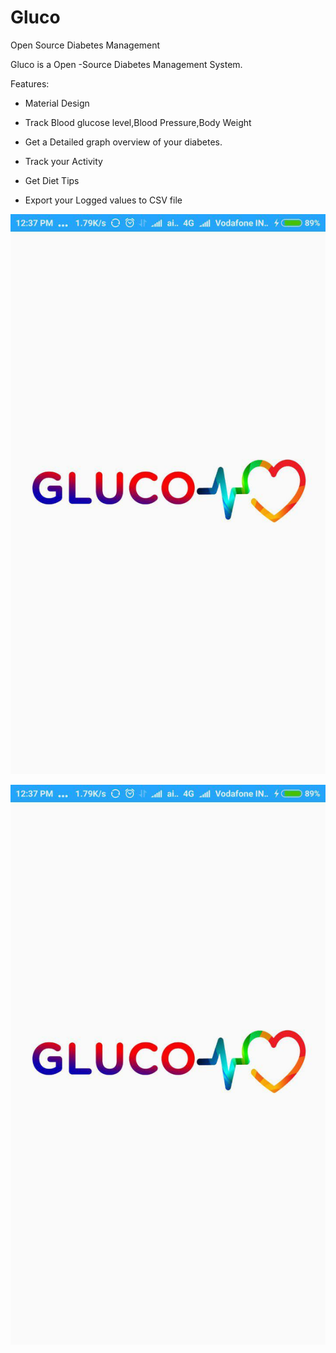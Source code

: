 # Gluco
Open Source Diabetes Management

Gluco is a Open -Source Diabetes Management System.

Features:

* Material Design

* Track Blood glucose level,Blood Pressure,Body Weight

* Get a Detailed graph overview of your diabetes.

* Track your Activity

* Get Diet Tips

* Export your Logged values to CSV file

![alt text](https://raw.githubusercontent.com/patrickprakash/Gluco/master/app/githubpics/screen1.jpg)

![alt text](https://raw.githubusercontent.com/patrickprakash/Gluco/master/app/githubpics/screen1.jpg)
